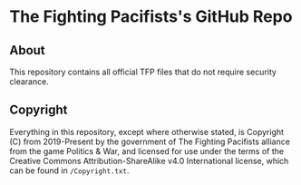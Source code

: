 # The Fighting Pacifists's GitHub Repo

## About

This repository contains all official TFP files that do not require
security clearance.

## Copyright

Everything in this repository, except where otherwise stated, is
Copyright (C) from 2019-Present by the government of The Fighting
Pacifists alliance from the game Politics & War, and licensed for use
under the terms of the Creative Commons Attribution-ShareAlike v4.0
International license, which can be found in `/Copyright.txt`.
